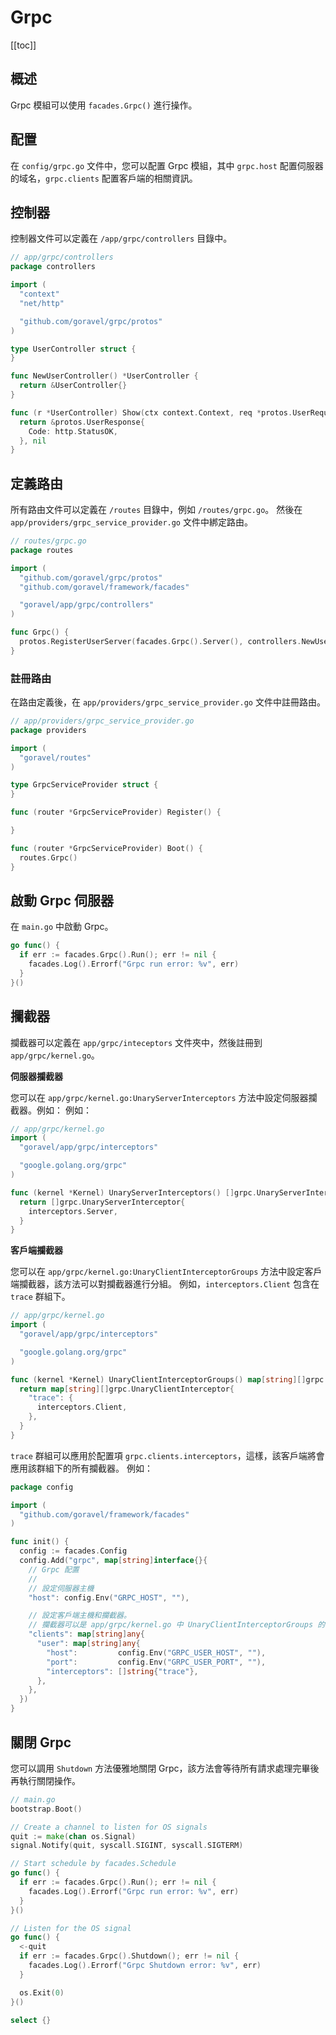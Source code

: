 # Grpc

[[toc]]

## 概述

Grpc 模組可以使用 `facades.Grpc()` 進行操作。

## 配置

在 `config/grpc.go` 文件中，您可以配置 Grpc 模組，其中 `grpc.host` 配置伺服器的域名，`grpc.clients` 配置客戶端的相關資訊。

## 控制器

控制器文件可以定義在 `/app/grpc/controllers` 目錄中。

```go
// app/grpc/controllers
package controllers

import (
  "context"
  "net/http"

  "github.com/goravel/grpc/protos"
)

type UserController struct {
}

func NewUserController() *UserController {
  return &UserController{}
}

func (r *UserController) Show(ctx context.Context, req *protos.UserRequest) (protoBook *protos.UserResponse, err error) {
  return &protos.UserResponse{
    Code: http.StatusOK,
  }, nil
}
```

## 定義路由

所有路由文件可以定義在 `/routes` 目錄中，例如 `/routes/grpc.go`。 然後在 `app/providers/grpc_service_provider.go` 文件中綁定路由。

```go
// routes/grpc.go
package routes

import (
  "github.com/goravel/grpc/protos"
  "github.com/goravel/framework/facades"

  "goravel/app/grpc/controllers"
)

func Grpc() {
  protos.RegisterUserServer(facades.Grpc().Server(), controllers.NewUserController())
}
```

### 註冊路由

在路由定義後，在 `app/providers/grpc_service_provider.go` 文件中註冊路由。

```go
// app/providers/grpc_service_provider.go
package providers

import (
  "goravel/routes"
)

type GrpcServiceProvider struct {
}

func (router *GrpcServiceProvider) Register() {

}

func (router *GrpcServiceProvider) Boot() {
  routes.Grpc()
}
```

## 啟動 Grpc 伺服器

在 `main.go` 中啟動 Grpc。

```go
go func() {
  if err := facades.Grpc().Run(); err != nil {
    facades.Log().Errorf("Grpc run error: %v", err)
  }
}()
```

## 攔截器

攔截器可以定義在 `app/grpc/inteceptors` 文件夾中，然後註冊到 `app/grpc/kernel.go`。

**伺服器攔截器**

您可以在 `app/grpc/kernel.go:UnaryServerInterceptors` 方法中設定伺服器攔截器。例如： 例如：

```go
// app/grpc/kernel.go
import (
  "goravel/app/grpc/interceptors"

  "google.golang.org/grpc"
)

func (kernel *Kernel) UnaryServerInterceptors() []grpc.UnaryServerInterceptor {
  return []grpc.UnaryServerInterceptor{
    interceptors.Server,
  }
}
```

**客戶端攔截器**

您可以在 `app/grpc/kernel.go:UnaryClientInterceptorGroups` 方法中設定客戶端攔截器，該方法可以對攔截器進行分組。 例如，`interceptors.Client` 包含在 `trace` 群組下。

```go
// app/grpc/kernel.go
import (
  "goravel/app/grpc/interceptors"

  "google.golang.org/grpc"
)

func (kernel *Kernel) UnaryClientInterceptorGroups() map[string][]grpc.UnaryClientInterceptor {
  return map[string][]grpc.UnaryClientInterceptor{
    "trace": {
      interceptors.Client,
    },
  }
}
```

`trace` 群組可以應用於配置項 `grpc.clients.interceptors`，這樣，該客戶端將會應用該群組下的所有攔截器。 例如：

```go
package config

import (
  "github.com/goravel/framework/facades"
)

func init() {
  config := facades.Config
  config.Add("grpc", map[string]interface{}{
    // Grpc 配置
    //
    // 設定伺服器主機
    "host": config.Env("GRPC_HOST", ""),

    // 設定客戶端主機和攔截器。
    // 攔截器可以是 app/grpc/kernel.go 中 UnaryClientInterceptorGroups 的群組名稱。
    "clients": map[string]any{
      "user": map[string]any{
        "host":         config.Env("GRPC_USER_HOST", ""),
        "port":         config.Env("GRPC_USER_PORT", ""),
        "interceptors": []string{"trace"},
      },
    },
  })
}
```

## 關閉 Grpc

您可以調用 `Shutdown` 方法優雅地關閉 Grpc，該方法會等待所有請求處理完畢後再執行關閉操作。

```go
// main.go
bootstrap.Boot()

// Create a channel to listen for OS signals
quit := make(chan os.Signal)
signal.Notify(quit, syscall.SIGINT, syscall.SIGTERM)

// Start schedule by facades.Schedule
go func() {
  if err := facades.Grpc().Run(); err != nil {
    facades.Log().Errorf("Grpc run error: %v", err)
  }
}()

// Listen for the OS signal
go func() {
  <-quit
  if err := facades.Grpc().Shutdown(); err != nil {
    facades.Log().Errorf("Grpc Shutdown error: %v", err)
  }

  os.Exit(0)
}()

select {}
```
